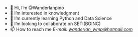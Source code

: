 - 👋 Hi, I’m @Wanderlanpino
- 👀 I’m interested in knowledgment
- 🌱 I’m currently learning Python and Data Science
- 💞️ I’m looking to collaborate on SETI(BOINC)
- 📫 How to reach me *E-mail: wanderlan_wmp@hotmail.com*

<!---
Wanderlanpino/Wanderlanpino is a ✨ special ✨ repository because its `README.md` (this file) appears on your GitHub profile.
You can click the Preview link to take a look at your changes.
--->
